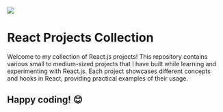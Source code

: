 [![](https://skillicons.dev/icons?i=react,tailwind)](https://skillicons.dev) 

# React Projects Collection

Welcome to my collection of React.js projects! This repository contains various small to medium-sized projects that I have built while learning and experimenting with React.js. Each project showcases different concepts and hooks in React, providing practical examples of their usage.

## Happy coding! 😊